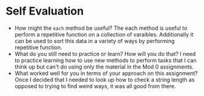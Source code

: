# Self Evaluation

- How might the `each` method be useful?
The each method is useful to perform a repetitive function on a collection of varaibles. Additionally it can be used to sort this data in a variety of ways by performing  repetitive function.
- What do you still need to practice or learn? How will you do that?
I need to practice learning how to use new methods to perform tasks that I can think up but can't do using only the material in the Mod 0 assignments.
- What worked well for you in terms of your approach on this
assignment?
Once I decided that I needed to look up how to check a string length as opposed to trying to find weird ways, it was all good from there.